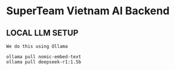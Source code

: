 # SuperTeam Vietnam AI Backend



## LOCAL LLM SETUP
    We do this using Ollama
```
ollama pull nomic-embed-text
ollama pull deepseek-r1:1.5b
```

